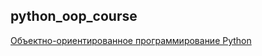 ## python_oop_course

[Объектно-ориентированное программирование Python](https://www.youtube.com/playlist?list=PLA0M1Bcd0w8zPwP7t-FgwONhZOHt9rz9E)
